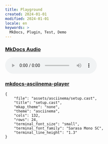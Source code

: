 ```yaml
---
title: Playground
created: 2024-01-01
modified: 2024-01-01
locale: en
keywords: >
  MkDocs, Plugin, Test, Demo
---
```


### [MkDocs Audio](https://github.com/jfcmontmorency/mkdocs-audio)

![type:audio](../../assets/audio/melancholy.ogg)

### [mkdocs-asciinema-player](https://github.com/pa-decarvalho/mkdocs-asciinema-player)

```asciinema-player
{
    "file": "assets/asciinema/setup.cast",
    "title": "setup.cast",
    "mkap_theme": "none",
    "theme": "asciinema",
    "cols": 132,
    "rows": 24,
    "terminal_font_size": "small",
    "terminal_font_family": "Sarasa Mono SC",
    "terminal_line_height": "1.3"
}
```